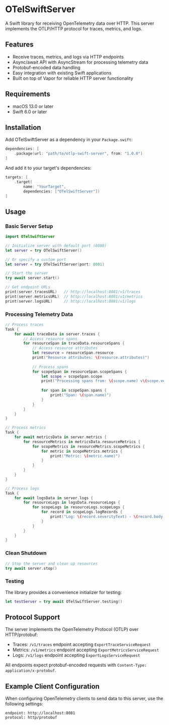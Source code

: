 # OTelSwiftServer

A Swift library for receiving OpenTelemetry data over HTTP. This server implements the OTLP/HTTP protocol for traces, metrics, and logs.

## Features

- Receive traces, metrics, and logs via HTTP endpoints
- Async/await API with AsyncStream for processing telemetry data
- Protobuf-encoded data handling
- Easy integration with existing Swift applications
- Built on top of Vapor for reliable HTTP server functionality

## Requirements

- macOS 13.0 or later
- Swift 6.0 or later

## Installation

Add OTelSwiftServer as a dependency in your `Package.swift`:

```swift
dependencies: [
    .package(url: "path/to/otlp-swift-server", from: "1.0.0")
]
```

And add it to your target's dependencies:

```swift
targets: [
    .target(
        name: "YourTarget",
        dependencies: ["OTelSwiftServer"])
]
```

## Usage

### Basic Server Setup

```swift
import OTelSwiftServer

// Initialize server with default port (8080)
let server = try OTelSwiftServer()

// Or specify a custom port
let server = try OTelSwiftServer(port: 8081)

// Start the server
try await server.start()

// Get endpoint URLs
print(server.tracesURL)   // http://localhost:8081/v1/traces
print(server.metricsURL)  // http://localhost:8081/v1/metrics
print(server.logsURL)     // http://localhost:8081/v1/logs
```

### Processing Telemetry Data

```swift
// Process traces
Task {
    for await traceData in server.traces {
        // Access resource spans
        for resourceSpan in traceData.resourceSpans {
            // Access resource attributes
            let resource = resourceSpan.resource
            print("Resource attributes: \(resource.attributes)")
            
            // Process spans
            for scopeSpan in resourceSpan.scopeSpans {
                let scope = scopeSpan.scope
                print("Processing spans from: \(scope.name) v\(scope.version)")
                
                for span in scopeSpan.spans {
                    print("Span: \(span.name)")
                }
            }
        }
    }
}

// Process metrics
Task {
    for await metricsData in server.metrics {
        for resourceMetrics in metricsData.resourceMetrics {
            for scopeMetrics in resourceMetrics.scopeMetrics {
                for metric in scopeMetrics.metrics {
                    print("Metric: \(metric.name)")
                }
            }
        }
    }
}

// Process logs
Task {
    for await logsData in server.logs {
        for resourceLogs in logsData.resourceLogs {
            for scopeLogs in resourceLogs.scopeLogs {
                for record in scopeLogs.logRecords {
                    print("Log: \(record.severityText) - \(record.body.stringValue)")
                }
            }
        }
    }
}
```

### Clean Shutdown

```swift
// Stop the server and clean up resources
try await server.stop()
```

### Testing

The library provides a convenience initializer for testing:

```swift
let testServer = try await OTelSwiftServer.testing()
```

## Protocol Support

The server implements the OpenTelemetry Protocol (OTLP) over HTTP/protobuf:

- Traces: `/v1/traces` endpoint accepting `ExportTraceServiceRequest`
- Metrics: `/v1/metrics` endpoint accepting `ExportMetricsServiceRequest`
- Logs: `/v1/logs` endpoint accepting `ExportLogsServiceRequest`

All endpoints expect protobuf-encoded requests with `Content-Type: application/x-protobuf`.

## Example Client Configuration

When configuring OpenTelemetry clients to send data to this server, use the following settings:

```
endpoint: http://localhost:8081
protocol: http/protobuf
```